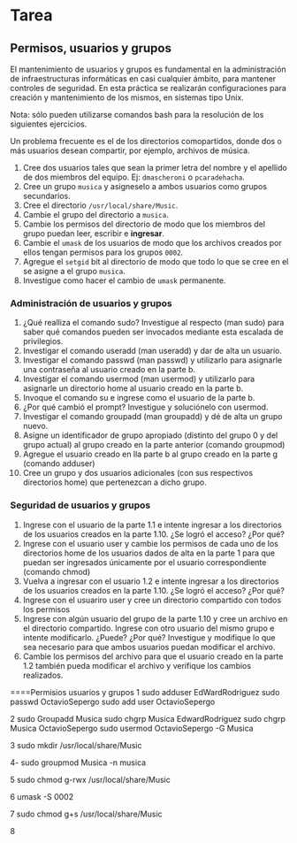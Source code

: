 # Tarea

## Permisos, usuarios y grupos

El mantenimiento de usuarios y grupos es fundamental en la administración de infraestructuras
informáticas en casi cualquier ámbito, para mantener controles de seguridad. En esta práctica
se realizarán configuraciones para creación y mantenimiento de los mismos, en sistemas tipo Unix.

Nota: sólo pueden utilizarse comandos bash para la resolución de los siguientes ejercicios.

Un problema frecuente es el de los directorios comopartidos, donde dos o más usuarios desean compartir,
por ejemplo, archivos de música.

1. Cree dos usuarios tales que sean la primer letra del nombre y el apellido de dos miembros del equipo.
  Ej: `dmascheroni` o `pcaradehacha`.
2. Cree un grupo `musica` y asigneselo a ambos usuarios como grupos secundarios.
3. Cree el directorio `/usr/local/share/Music`.
4. Cambie el grupo del directorio a `musica`.
5. Cambie los permisos del directorio de modo que los miembros del grupo puedan leer, escribir e **ingresar**.
6. Cambie el `umask` de los usuarios de modo que los archivos creados por ellos tengan permisos para los grupos `0002`.
7. Agregue el `setgid` bit al directorio de modo que todo lo que se cree en el se asigne a el grupo `musica`.
8. Investigue como hacer el cambio de `umask` permanente.

### Administración de usuarios y grupos

1. ¿Qué realliza el comando sudo? Investigue al respecto (man sudo) para saber qué
comandos pueden ser invocados mediante esta escalada de privilegios.
2. Investigar el comando useradd (man useradd) y dar de alta un usuario.
3. Investigar el comando passwd (man passwd) y utilizarlo para asignarle una contraseña
al usuario creado en la parte b.
4. Investigar el comando usermod (man usermod) y utilizarlo para asignarle un directorio
home al usuario creado en la parte b.
5. Invoque el comando su e ingrese como el usuario de la parte b.
6. ¿Por qué cambió el prompt? Investigue y soluciónelo con usermod.
7. Investigar el comando groupadd (man groupadd) y dé de alta un grupo nuevo.
8. Asígne un identificador de grupo apropiado (distinto del grupo 0 y del grupo actual) al
grupo creado en la parte anterior (comando groupmod)
9. Agregue el usuario creado en lla parte b al grupo creado en la parte g (comando
adduser)
10. Cree un grupo y dos usuarios adicionales (con sus respectivos directorios home) que
pertenezcan a dicho grupo.

### Seguridad de usuarios y grupos

1. Ingrese con el usuario de la parte 1.1 e intente ingresar a los directorios de los usuarios
creados en la parte 1.10. ¿Se logró el acceso? ¿Por qué?
2. Ingrese con el usuario user y cambie los permisos de cada uno de los directorios home
de los usuarios dados de alta en la parte 1 para que puedan ser ingresados únicamente
por el usuario correspondiente (comando chmod)
3. Vuelva a ingresar con el usuario 1.2 e intente ingresar a los directorios de los usuarios
creados en la parte 1.10. ¿Se logró el acceso? ¿Por qué?
4. Ingrese con el usuariro user y cree un directorio compartido con todos los permisos
5. Ingrese con algún usuario del grupo de la parte 1.10 y cree un archivo en el directorio
compartido. Ingrese con otro usuario del mismo grupo e intente modificarlo. ¿Puede?
¿Por qué? Investigue y modifique lo que sea necesario para que ambos usuarios puedan modificar el archivo.
6. Cambie los permisos del archivo para que el usuario creado en la parte 1.2 también
pueda modificar el archivo y verifique los cambios realizados.


====Permisios usuarios y grupos
1 sudo adduser EdWardRodriguez
sudo passwd OctavioSepergo
sudo add user OctavioSepergo

2 sudo Groupadd Musica
sudo chgrp Musica EdwardRodriguez
sudo chgrp Musica OctavioSepergo
sudo usermod OctavioSepergo -G Musica

3 sudo mkdir /usr/local/share/Music

4- sudo groupmod Musica -n musica

5 sudo chmod g-rwx /usr/local/share/Music

6 umask -S 0002

7 sudo chmod g+s /usr/local/share/Music

8
